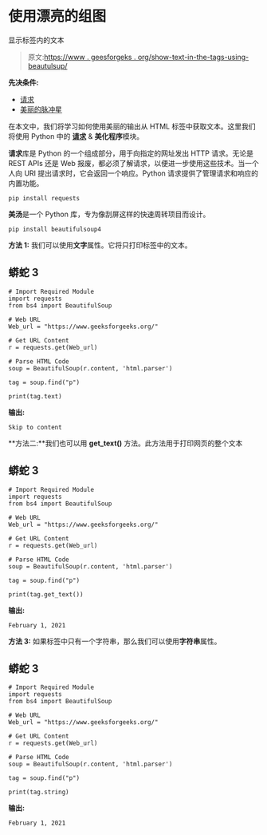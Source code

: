 # 使用漂亮的组图

显示标签内的文本

> 原文:[https://www . geesforgeks . org/show-text-in-the-tags-using-beautulsup/](https://www.geeksforgeeks.org/show-text-inside-the-tags-using-beautifulsoup/)

**先决条件:**

*   [请求](https://www.geeksforgeeks.org/python-requests-tutorial/)
*   [美丽的脉冲星](https://www.geeksforgeeks.org/implementing-web-scraping-python-beautiful-soup/)

在本文中，我们将学习如何使用美丽的输出从 HTML 标签中获取文本。这里我们将使用 Python 中的 [**请求**](https://www.geeksforgeeks.org/get-post-requests-using-python/) & **美化程序**模块。

**请求**库是 Python 的一个组成部分，用于向指定的网址发出 HTTP 请求。无论是 REST APIs 还是 Web 报废，都必须了解请求，以便进一步使用这些技术。当一个人向 URI 提出请求时，它会返回一个响应。Python 请求提供了管理请求和响应的内置功能。

```
pip install requests
```

**美汤**是一个 Python 库，专为像刮屏这样的快速周转项目而设计。

```
pip install beautifulsoup4
```

**方法 1:** 我们可以使用**文字**属性。它将只打印标签中的文本。

## 蟒蛇 3

```
# Import Required Module
import requests 
from bs4 import BeautifulSoup

# Web URL
Web_url = "https://www.geeksforgeeks.org/"

# Get URL Content
r = requests.get(Web_url) 

# Parse HTML Code
soup = BeautifulSoup(r.content, 'html.parser')

tag = soup.find("p")

print(tag.text)
```

**输出:**

```
Skip to content
```

**方法二:**我们也可以用 **get_text()** 方法。此方法用于打印网页的整个文本

## 蟒蛇 3

```
# Import Required Module
import requests 
from bs4 import BeautifulSoup

# Web URL
Web_url = "https://www.geeksforgeeks.org/"

# Get URL Content
r = requests.get(Web_url) 

# Parse HTML Code
soup = BeautifulSoup(r.content, 'html.parser')

tag = soup.find("p")

print(tag.get_text())
```

**输出:**

```
February 1, 2021
```

**方法 3:** 如果标签中只有一个字符串，那么我们可以使用**字符串**属性。

## 蟒蛇 3

```
# Import Required Module
import requests 
from bs4 import BeautifulSoup

# Web URL
Web_url = "https://www.geeksforgeeks.org/"

# Get URL Content
r = requests.get(Web_url) 

# Parse HTML Code
soup = BeautifulSoup(r.content, 'html.parser')

tag = soup.find("p")

print(tag.string)
```

**输出:**

```
February 1, 2021
```